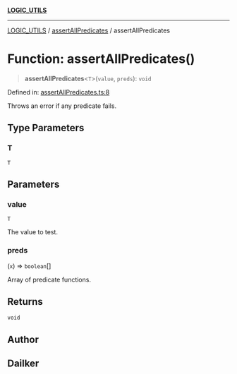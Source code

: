 [**LOGIC_UTILS**](../../README.md)

***

[LOGIC_UTILS](../../README.md) / [assertAllPredicates](../README.md) / assertAllPredicates

# Function: assertAllPredicates()

> **assertAllPredicates**\<`T`\>(`value`, `preds`): `void`

Defined in: [assertAllPredicates.ts:8](https://github.com/dailker/everyutil-js/blob/b3e269da55b7d96c15eb37e98c5c4f6b94f05f6f/src/logic/assertAllPredicates.ts#L8)

Throws an error if any predicate fails.

## Type Parameters

### T

`T`

## Parameters

### value

`T`

The value to test.

### preds

(`x`) => `boolean`[]

Array of predicate functions.

## Returns

`void`

## Author

## Dailker
